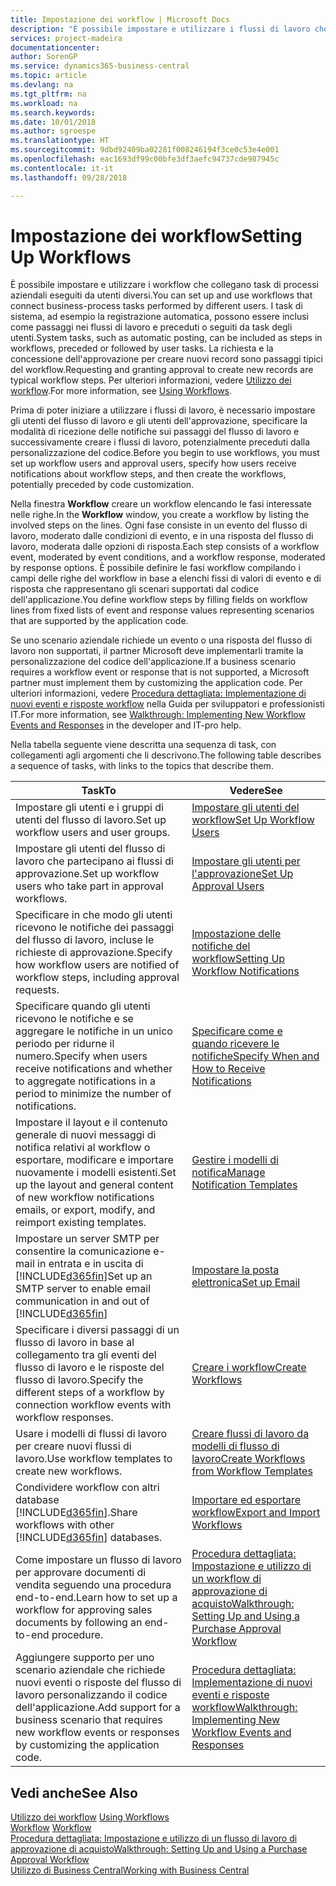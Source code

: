 ```yaml
---
title: Impostazione dei workflow | Microsoft Docs
description: "È possibile impostare e utilizzare i flussi di lavoro che collegano task di processi aziendali eseguiti da utenti diversi. I task di sistema, ad esempio la registrazione automatica, possono essere inclusi come passaggi nei flussi di lavoro e preceduti o seguiti da task degli utenti. La richiesta e la concessione dell'approvazione per creare nuovi record sono passaggi tipici del workflow."
services: project-madeira
documentationcenter: 
author: SorenGP
ms.service: dynamics365-business-central
ms.topic: article
ms.devlang: na
ms.tgt_pltfrm: na
ms.workload: na
ms.search.keywords: 
ms.date: 10/01/2018
ms.author: sgroespe
ms.translationtype: HT
ms.sourcegitcommit: 9dbd92409ba02281f008246194f3ce0c53e4e001
ms.openlocfilehash: eac1693df99c00bfe3df3aefc94737cde987945c
ms.contentlocale: it-it
ms.lasthandoff: 09/28/2018

---
```

# <a name="setting-up-workflows"></a><span data-ttu-id="ff179-105">Impostazione dei workflow</span><span class="sxs-lookup"><span data-stu-id="ff179-105">Setting Up Workflows</span></span>
<span data-ttu-id="ff179-106">È possibile impostare e utilizzare i workflow che collegano task di processi aziendali eseguiti da utenti diversi.</span><span class="sxs-lookup"><span data-stu-id="ff179-106">You can set up and use workflows that connect business-process tasks performed by different users.</span></span> <span data-ttu-id="ff179-107">I task di sistema, ad esempio la registrazione automatica, possono essere inclusi come passaggi nei flussi di lavoro e preceduti o seguiti da task degli utenti.</span><span class="sxs-lookup"><span data-stu-id="ff179-107">System tasks, such as automatic posting, can be included as steps in workflows, preceded or followed by user tasks.</span></span> <span data-ttu-id="ff179-108">La richiesta e la concessione dell'approvazione per creare nuovi record sono passaggi tipici del workflow.</span><span class="sxs-lookup"><span data-stu-id="ff179-108">Requesting and granting approval to create new records are typical workflow steps.</span></span> <span data-ttu-id="ff179-109">Per ulteriori informazioni, vedere [Utilizzo dei workflow](across-use-workflows.md).</span><span class="sxs-lookup"><span data-stu-id="ff179-109">For more information, see [Using Workflows](across-use-workflows.md).</span></span>  

 <span data-ttu-id="ff179-110">Prima di poter iniziare a utilizzare i flussi di lavoro, è necessario impostare gli utenti del flusso di lavoro e gli utenti dell'approvazione, specificare la modalità di ricezione delle notifiche sui passaggi del flusso di lavoro e successivamente creare i flussi di lavoro, potenzialmente preceduti dalla personalizzazione del codice.</span><span class="sxs-lookup"><span data-stu-id="ff179-110">Before you begin to use workflows, you must set up workflow users and approval users, specify how users receive notifications about workflow steps, and then create the workflows, potentially preceded by code customization.</span></span>  

 <span data-ttu-id="ff179-111">Nella finestra **Workflow** creare un workflow elencando le fasi interessate nelle righe.</span><span class="sxs-lookup"><span data-stu-id="ff179-111">In the **Workflow** window, you create a workflow by listing the involved steps on the lines.</span></span> <span data-ttu-id="ff179-112">Ogni fase consiste in un evento del flusso di lavoro, moderato dalle condizioni di evento, e in una risposta del flusso di lavoro, moderata dalle opzioni di risposta.</span><span class="sxs-lookup"><span data-stu-id="ff179-112">Each step consists of a workflow event, moderated by event conditions, and a workflow response, moderated by response options.</span></span> <span data-ttu-id="ff179-113">È possibile definire le fasi workflow compilando i campi delle righe del workflow in base a elenchi fissi di valori di evento e di risposta che rappresentano gli scenari supportati dal codice dell'applicazione.</span><span class="sxs-lookup"><span data-stu-id="ff179-113">You define workflow steps by filling fields on workflow lines from fixed lists of event and response values representing scenarios that are supported by the application code.</span></span>  

 <span data-ttu-id="ff179-114">Se uno scenario aziendale richiede un evento o una risposta del flusso di lavoro non supportati, il partner Microsoft deve implementarli tramite la personalizzazione del codice dell'applicazione.</span><span class="sxs-lookup"><span data-stu-id="ff179-114">If a business scenario requires a workflow event or response that is not supported, a Microsoft partner must implement them by customizing the application code.</span></span> <span data-ttu-id="ff179-115">Per ulteriori informazioni, vedere [Procedura dettagliata: Implementazione di nuovi eventi e risposte workflow](/dynamics-nav/Walkthrough--Implementing-New-Workflow-Events-and-Responses) nella Guida per sviluppatori e professionisti IT.</span><span class="sxs-lookup"><span data-stu-id="ff179-115">For more information, see [Walkthrough: Implementing New Workflow Events and Responses](/dynamics-nav/Walkthrough--Implementing-New-Workflow-Events-and-Responses) in the developer and IT-pro help.</span></span>

 <span data-ttu-id="ff179-116">Nella tabella seguente viene descritta una sequenza di task, con collegamenti agli argomenti che li descrivono.</span><span class="sxs-lookup"><span data-stu-id="ff179-116">The following table describes a sequence of tasks, with links to the topics that describe them.</span></span>  

|<span data-ttu-id="ff179-117">**Task**</span><span class="sxs-lookup"><span data-stu-id="ff179-117">**To**</span></span>|<span data-ttu-id="ff179-118">**Vedere**</span><span class="sxs-lookup"><span data-stu-id="ff179-118">**See**</span></span>|  
|------------|-------------|  
|<span data-ttu-id="ff179-119">Impostare gli utenti e i gruppi di utenti del flusso di lavoro.</span><span class="sxs-lookup"><span data-stu-id="ff179-119">Set up workflow users and user groups.</span></span>|[<span data-ttu-id="ff179-120">Impostare gli utenti del workflow</span><span class="sxs-lookup"><span data-stu-id="ff179-120">Set Up Workflow Users</span></span>](across-how-to-set-up-workflow-users.md)|  
|<span data-ttu-id="ff179-121">Impostare gli utenti del flusso di lavoro che partecipano ai flussi di approvazione.</span><span class="sxs-lookup"><span data-stu-id="ff179-121">Set up workflow users who take part in approval workflows.</span></span>|[<span data-ttu-id="ff179-122">Impostare gli utenti per l'approvazione</span><span class="sxs-lookup"><span data-stu-id="ff179-122">Set Up Approval Users</span></span>](across-how-to-set-up-approval-users.md)|  
|<span data-ttu-id="ff179-123">Specificare in che modo gli utenti ricevono le notifiche dei passaggi del flusso di lavoro, incluse le richieste di approvazione.</span><span class="sxs-lookup"><span data-stu-id="ff179-123">Specify how workflow users are notified of workflow steps, including approval requests.</span></span>|[<span data-ttu-id="ff179-124">Impostazione delle notifiche del workflow</span><span class="sxs-lookup"><span data-stu-id="ff179-124">Setting Up Workflow Notifications</span></span>](across-setting-up-workflow-notifications.md)|  
|<span data-ttu-id="ff179-125">Specificare quando gli utenti ricevono le notifiche e se aggregare le notifiche in un unico periodo per ridurne il numero.</span><span class="sxs-lookup"><span data-stu-id="ff179-125">Specify when users receive notifications and whether to aggregate notifications in a period to minimize the number of notifications.</span></span>|[<span data-ttu-id="ff179-126">Specificare come e quando ricevere le notifiche</span><span class="sxs-lookup"><span data-stu-id="ff179-126">Specify When and How to Receive Notifications</span></span>](across-how-to-specify-when-and-how-to-receive-notifications.md)|  
|<span data-ttu-id="ff179-127">Impostare il layout e il contenuto generale di nuovi messaggi di notifica relativi al workflow o esportare, modificare e importare nuovamente i modelli esistenti.</span><span class="sxs-lookup"><span data-stu-id="ff179-127">Set up the layout and general content of new workflow notifications emails, or export, modify, and reimport existing templates.</span></span>|[<span data-ttu-id="ff179-128">Gestire i modelli di notifica</span><span class="sxs-lookup"><span data-stu-id="ff179-128">Manage Notification Templates</span></span>](across-how-to-manage-notification-templates.md)|  
|<span data-ttu-id="ff179-129">Impostare un server SMTP per consentire la comunicazione e-mail in entrata e in uscita di [!INCLUDE[d365fin](includes/d365fin_md.md)]</span><span class="sxs-lookup"><span data-stu-id="ff179-129">Set up an SMTP server to enable email communication in and out of [!INCLUDE[d365fin](includes/d365fin_md.md)]</span></span>|[<span data-ttu-id="ff179-130">Impostare la posta elettronica</span><span class="sxs-lookup"><span data-stu-id="ff179-130">Set up Email</span></span>](admin-how-setup-email.md)|
|<span data-ttu-id="ff179-131">Specificare i diversi passaggi di un flusso di lavoro in base al collegamento tra gli eventi del flusso di lavoro e le risposte del flusso di lavoro.</span><span class="sxs-lookup"><span data-stu-id="ff179-131">Specify the different steps of a workflow by connection workflow events with workflow responses.</span></span>|[<span data-ttu-id="ff179-132">Creare i workflow</span><span class="sxs-lookup"><span data-stu-id="ff179-132">Create Workflows</span></span>](across-how-to-create-workflows.md)|  
|<span data-ttu-id="ff179-133">Usare i modelli di flussi di lavoro per creare nuovi flussi di lavoro.</span><span class="sxs-lookup"><span data-stu-id="ff179-133">Use workflow templates to create new workflows.</span></span>|[<span data-ttu-id="ff179-134">Creare flussi di lavoro da modelli di flusso di lavoro</span><span class="sxs-lookup"><span data-stu-id="ff179-134">Create Workflows from Workflow Templates</span></span>](across-how-to-create-workflows-from-workflow-templates.md)|  
|<span data-ttu-id="ff179-135">Condividere workflow con altri database [!INCLUDE[d365fin](includes/d365fin_md.md)].</span><span class="sxs-lookup"><span data-stu-id="ff179-135">Share workflows with other [!INCLUDE[d365fin](includes/d365fin_md.md)] databases.</span></span>|[<span data-ttu-id="ff179-136">Importare ed esportare workflow</span><span class="sxs-lookup"><span data-stu-id="ff179-136">Export and Import Workflows</span></span>](across-how-to-export-and-import-workflows.md)|  
|<span data-ttu-id="ff179-137">Come impostare un flusso di lavoro per approvare documenti di vendita seguendo una procedura end-to-end.</span><span class="sxs-lookup"><span data-stu-id="ff179-137">Learn how to set up a workflow for approving sales documents by following an end-to-end procedure.</span></span>|[<span data-ttu-id="ff179-138">Procedura dettagliata: Impostazione e utilizzo di un workflow di approvazione di acquisto</span><span class="sxs-lookup"><span data-stu-id="ff179-138">Walkthrough: Setting Up and Using a Purchase Approval Workflow</span></span>](walkthrough-setting-up-and-using-a-purchase-approval-workflow.md)|  
|<span data-ttu-id="ff179-139">Aggiungere supporto per uno scenario aziendale che richiede nuovi eventi o risposte del flusso di lavoro personalizzando il codice dell'applicazione.</span><span class="sxs-lookup"><span data-stu-id="ff179-139">Add support for a business scenario that requires new workflow events or responses by customizing the application code.</span></span>|[<span data-ttu-id="ff179-140">Procedura dettagliata: Implementazione di nuovi eventi e risposte workflow</span><span class="sxs-lookup"><span data-stu-id="ff179-140">Walkthrough: Implementing New Workflow Events and Responses</span></span>](/dynamics-nav/Walkthrough--Implementing-New-Workflow-Events-and-Responses)|  

## <a name="see-also"></a><span data-ttu-id="ff179-141">Vedi anche</span><span class="sxs-lookup"><span data-stu-id="ff179-141">See Also</span></span>  
 <span data-ttu-id="ff179-142">[Utilizzo dei workflow](across-use-workflows.md) </span><span class="sxs-lookup"><span data-stu-id="ff179-142">[Using Workflows](across-use-workflows.md) </span></span>  
 <span data-ttu-id="ff179-143">[Workflow](across-workflow.md) </span><span class="sxs-lookup"><span data-stu-id="ff179-143">[Workflow](across-workflow.md) </span></span>  
 [<span data-ttu-id="ff179-144">Procedura dettagliata: Impostazione e utilizzo di un flusso di lavoro di approvazione di acquisto</span><span class="sxs-lookup"><span data-stu-id="ff179-144">Walkthrough: Setting Up and Using a Purchase Approval Workflow</span></span>](walkthrough-setting-up-and-using-a-purchase-approval-workflow.md)  
 [<span data-ttu-id="ff179-145">Utilizzo di Business Central</span><span class="sxs-lookup"><span data-stu-id="ff179-145">Working with Business Central</span></span>](ui-work-product.md)

